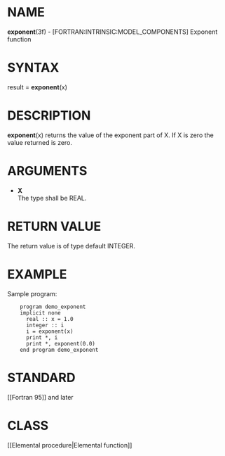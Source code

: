# NAME

**exponent**(3f) - \[FORTRAN:INTRINSIC:MODEL\_COMPONENTS\] Exponent
function

# SYNTAX

result = **exponent**(x)

# DESCRIPTION

**exponent**(x) returns the value of the exponent part of X. If X is
zero the value returned is zero.

# ARGUMENTS

  - **X**  
    The type shall be REAL.

# RETURN VALUE

The return value is of type default INTEGER.

# EXAMPLE

Sample program:

``` 
    program demo_exponent
    implicit none
      real :: x = 1.0
      integer :: i
      i = exponent(x)
      print *, i
      print *, exponent(0.0)
    end program demo_exponent
```

# STANDARD

\[\[Fortran 95\]\] and later

# CLASS

\[\[Elemental procedure|Elemental function\]\]
